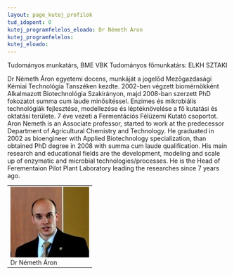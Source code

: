 ```yaml
---
layout: page_kutej_profilok
tud_idopont: 0
kutej_programfelelos_eloado: Dr Németh Áron
kutej_programfelelos: 
kutej_eloado:
---
```

Tudományos munkatárs, BME VBK
Tudományos főmunkatárs: ELKH SZTAKI

Dr Németh Áron egyetemi docens, munkáját a jogelőd Mezőgazdasági Kémiai Technológia Tanszéken kezdte. 2002-ben végzett biomérnökként Alkalmazott Biotechnológia Szakirányon, majd 2008-ban szerzett PhD fokozatot summa cum laude minősítéssel. Enzimes és mikrobiális technológiák fejlesztése, modellezése és léptéknövelése a fő kutatási és oktatási területe. 7 éve vezeti a Fermentációs Félüzemi Kutató csoportot. 
Aron Nemeth is an Associate professor, started to work at the predecessor Department of Agricultural Chemistry and Technology. He graduated in 2002 as bioengineer with Applied Biotechnology specialization, than obtained PhD degree in 2008 with summa cum laude qualification. His main research and educational fields are the development, modeling and scale up of enzymatic and microbial technologies/processes. He is the Head of Ferementaion Pilot Plant Laboratory leading the researches since 7 years ago.

 <table class="picture">
<tr>
<td>

<div class="gallery">
    <img src="images/nemeth_aron.jpg" max-width="250" max-height="200">
  <div class="desc">Dr Németh Áron</div>
</div>

</td>
</tr>
</table>
